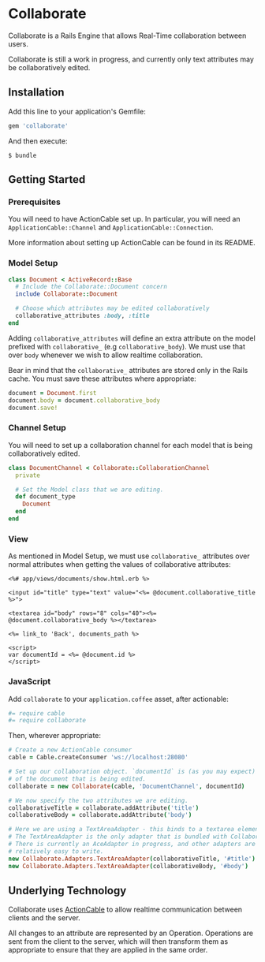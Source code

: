 # Collaborate

Collaborate is a Rails Engine that allows Real-Time collaboration between users.

Collaborate is still a work in progress, and currently only text attributes may
be collaboratively edited.

## Installation

Add this line to your application's Gemfile:

```ruby
gem 'collaborate'
```

And then execute:

    $ bundle

## Getting Started

### Prerequisites

You will need to have ActionCable set up. In particular, you will need an
`ApplicationCable::Channel` and `ApplicationCable::Connection`.

More information about setting up ActionCable can be found in its README.

### Model Setup

```ruby
class Document < ActiveRecord::Base
  # Include the Collaborate::Document concern
  include Collaborate::Document

  # Choose which attributes may be edited collaboratively
  collaborative_attributes :body, :title
end
```

Adding `collaborative_attributes` will define an extra attribute on the model
prefixed with `collaborative_` (e.g `collaborative_body`). We must use that
over `body` whenever we wish to allow realtime collaboration.

Bear in mind that the `collaborative_` attributes are stored only in the Rails
cache. You must save these attributes where appropriate:

```ruby
document = Document.first
document.body = document.collaborative_body
document.save!
```

### Channel Setup

You will need to set up a collaboration channel for each model that is being
collaboratively edited.

```ruby
class DocumentChannel < Collaborate::CollaborationChannel
  private

  # Set the Model class that we are editing.
  def document_type
    Document
  end
end
```

### View

As mentioned in Model Setup, we must use `collaborative_` attributes over normal
attributes when getting the values of collaborative attributes:

```erb
<%# app/views/documents/show.html.erb %>

<input id="title" type="text" value="<%= @document.collaborative_title %>">

<textarea id="body" rows="8" cols="40"><%= @document.collaborative_body %></textarea>

<%= link_to 'Back', documents_path %>

<script>
var documentId = <%= @document.id %>
</script>
```

### JavaScript

Add `collaborate` to your `application.coffee` asset, after actionable:

```coffeescript
#= require cable
#= require collaborate
```

Then, wherever appropriate:

```coffeescript
# Create a new ActionCable consumer
cable = Cable.createConsumer 'ws://localhost:28080'

# Set up our collaboration object. `documentId` is (as you may expect) the ID
# of the document that is being edited.
collaborate = new Collaborate(cable, 'DocumentChannel', documentId)

# We now specify the two attributes we are editing.
collaborativeTitle = collaborate.addAttribute('title')
collaborativeBody = collaborate.addAttribute('body')

# Here we are using a TextAreaAdapter - this binds to a textarea element.
# The TextAreaAdapter is the only adapter that is bundled with Collaborate.
# There is currently an AceAdapter in progress, and other adapters are
# relatively easy to write.
new Collaborate.Adapters.TextAreaAdapter(collaborativeTitle, '#title')
new Collaborate.Adapters.TextAreaAdapter(collaborativeBody, '#body')
```

## Underlying Technology

Collaborate uses [ActionCable](https://github.com/rails/actioncable) to allow
realtime communication between clients and the server.

All changes to an attribute are represented by an Operation. Operations are sent
from the client to the server, which will then transform them as appropriate to
ensure that they are applied in the same order.
